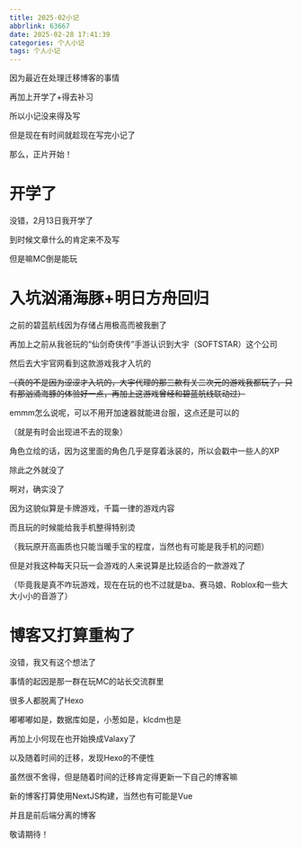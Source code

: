 ```yaml
---
title: 2025-02小记
abbrlink: 63667
date: 2025-02-28 17:41:39
categories: 个人小记
tags: 个人小记
---
```

因为最近在处理迁移博客的事情

再加上开学了+得去补习

所以小记没来得及写

但是现在有时间就趁现在写完小记了

<!-- more -->

那么，正片开始！

# 开学了
没错，2月13日我开学了

到时候文章什么的肯定来不及写

但是嘛MC倒是能玩

# 入坑汹涌海豚+明日方舟回归
之前的碧蓝航线因为存储占用极高而被我删了

再加上之前从我爸玩的“仙剑奇侠传”手游认识到大宇（SOFTSTAR）这个公司

然后去大宇官网看到这款游戏我才入坑的

~~（真的不是因为涩涩才入坑的，大宇代理的那三款有关二次元的游戏我都玩了，只有那汹涌海豚的体验好一点，再加上这游戏曾经和碧蓝航线联动过）~~

emmm怎么说呢，可以不用开加速器就能进台服，这点还是可以的

（就是有时会出现进不去的现象）

角色立绘的话，因为这里面的角色几乎是穿着泳装的，所以会戳中一些人的XP

除此之外就没了

啊对，确实没了

因为这貌似算是卡牌游戏，千篇一律的游戏内容

而且玩的时候能给我手机整得特别烫

（我玩原开高画质也只能当暖手宝的程度，当然也有可能是我手机的问题）

但是对我这种每天只玩一会游戏的人来说算是比较适合的一款游戏了

（毕竟我是真不咋玩游戏，现在在玩的也不过就是ba、赛马娘、Roblox和一些大大小小的音游了）

# 博客又打算重构了
没错，我又有这个想法了

事情的起因是那一群在玩MC的站长交流群里

很多人都脱离了Hexo

嘟嘟嘟如是，数据库如是，小葱如是，klcdm也是

再加上小何现在也开始换成Valaxy了

以及随着时间的迁移，发现Hexo的不便性

虽然很不舍得，但是随着时间的迁移肯定得更新一下自己的博客嘛

新的博客打算使用NextJS构建，当然也有可能是Vue

并且是前后端分离的博客

敬请期待！
